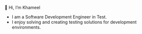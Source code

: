 👋 Hi, I’m Khameel 
- I am a Software Development Engineer in Test. 
- I enjoy solving and creating testing solutions for development environments.
